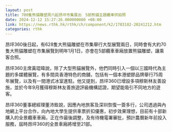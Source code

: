 ```yaml
---
layout: post
title: 700隻熊貓雕塑周六起昂坪市集展出　5部熊貓主題纜車供拍照
date: 2024-12-12 15:27:26.000000000 +08:00
link: https://news.rthk.hk/rthk/ch/component/k2/1783182-20241212.htm
categories: rthk
---
```


昂坪360後日起，有628隻大熊貓雕塑在巿集舉行大型展覽兩日，同時會有大約70隻大熊貓雕塑在巿集展覽到明年1月1日，亦會在5部纜車車廂放置熊貓雕塑，讓乘客合照。

昂坪360主席黃琨暐說，除了大型熊貓展覽外，他們同時引入一個以三國時代為主題的多媒體展覽，有多間具香港特色的商舖，包括有一個本港塑膠品牌舉行75周年展覽，以及有一間港式冰室進駐。他又提到，昂坪360已增設多項穆斯林友善設施，並於今年9月獲得穆斯林友善旅遊評級機構認證，期望能吸引不同地方的遊客。

昂坪360董事總經理董沛銓說，因應內地旅客及深圳恢復一簽多行，公司透過與內地網上平台合作，向內地大學生提供車票折扣優惠，初步效果理想，目前有十部新購入的全景纜車車廂，正在作最後調整，及有待機電署審批，預計農曆新年前投入服務，屆時昂坪360的全景車廂將增至21部。
